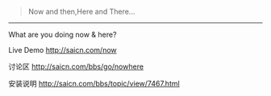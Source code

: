 > Now and then,Here and There...

---

What are you doing now & here?

Live Demo http://saicn.com/now

讨论区 http://saicn.com/bbs/go/nowhere

安装说明 http://saicn.com/bbs/topic/view/7467.html
